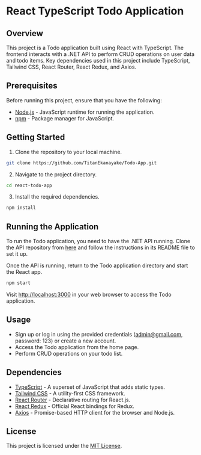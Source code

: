 # React TypeScript Todo Application

## Overview

This project is a Todo application built using React with TypeScript. The frontend interacts with a .NET API to perform CRUD operations on user data and todo items. Key dependencies used in this project include TypeScript, Tailwind CSS, React Router, React Redux, and Axios.

## Prerequisites

Before running this project, ensure that you have the following:

- [Node.js](https://nodejs.org/) - JavaScript runtime for running the application.
- [npm](https://www.npmjs.com/) - Package manager for JavaScript.

## Getting Started

1. Clone the repository to your local machine.

```bash
git clone https://github.com/TitanEkanayake/Todo-App.git
```

2. Navigate to the project directory.

```bash
cd react-todo-app
```

3. Install the required dependencies.

```bash
npm install
```

## Running the Application

To run the Todo application, you need to have the .NET API running. Clone the API repository from [here](https://github.com/TitanEkanayake/.Net-SQLite-database-API.git) and follow the instructions in its README file to set it up.

Once the API is running, return to the Todo application directory and start the React app.

```bash
npm start
```

Visit [http://localhost:3000](http://localhost:3000) in your web browser to access the Todo application.

## Usage

- Sign up or log in using the provided credentials (admin@gmail.com, password: 123) or create a new account.
- Access the Todo application from the home page.
- Perform CRUD operations on your todo list.

## Dependencies

- [TypeScript](https://www.typescriptlang.org/) - A superset of JavaScript that adds static types.
- [Tailwind CSS](https://tailwindcss.com/) - A utility-first CSS framework.
- [React Router](https://reactrouter.com/) - Declarative routing for React.js.
- [React Redux](https://react-redux.js.org/) - Official React bindings for Redux.
- [Axios](https://axios-http.com/) - Promise-based HTTP client for the browser and Node.js.

## License

This project is licensed under the [MIT License](LICENSE).
